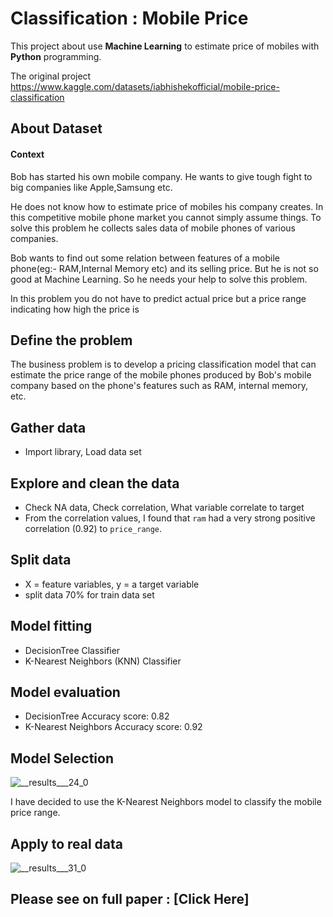 # Classification : Mobile Price

This project about use **Machine Learning** to estimate price of mobiles with **Python** programming.

The original project https://www.kaggle.com/datasets/iabhishekofficial/mobile-price-classification

## About Dataset

#### Context
Bob has started his own mobile company. He wants to give tough fight to big companies like Apple,Samsung etc.

He does not know how to estimate price of mobiles his company creates. In this competitive mobile phone market you cannot simply assume things. To solve this problem he collects sales data of mobile phones of various companies.

Bob wants to find out some relation between features of a mobile phone(eg:- RAM,Internal Memory etc) and its selling price. But he is not so good at Machine Learning. So he needs your help to solve this problem.

In this problem you do not have to predict actual price but a price range indicating how high the price is

## Define the problem

The business problem is to develop a pricing classification model that can estimate the price range of the mobile phones produced by Bob's mobile company based on the phone's features such as RAM, internal memory, etc.

## Gather data
- Import library, Load data set

## Explore and clean the data
- Check NA data, Check correlation, What variable correlate to target 
- From the correlation values, I found that `ram` had a very strong positive correlation (0.92) to `price_range`.

## Split data
- X = feature variables, y = a target variable
- split data 70% for train data set

## Model fitting
- DecisionTree Classifier
- K-Nearest Neighbors (KNN) Classifier

## Model evaluation
- DecisionTree Accuracy score: 0.82
- K-Nearest Neighbors Accuracy score: 0.92

## Model Selection

![__results___24_0](https://user-images.githubusercontent.com/77894515/232127337-e7fce670-661b-4778-8311-7b10631786a8.png)

I have decided to use the K-Nearest Neighbors model to classify the mobile price range.

## Apply to real data

![__results___31_0](https://user-images.githubusercontent.com/77894515/232127522-26607197-825c-45e2-8033-42cebc016203.png)

## Please see on full paper : [Click Here]

